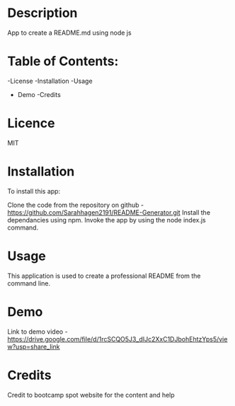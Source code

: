 # Description
App to create a README.md using node js

# Table of Contents:
-License
-Installation
-Usage
- Demo
-Credits

# Licence
MIT

# Installation

To install this app:

Clone the code from the repository on github - https://github.com/Sarahhagen2191/README-Generator.git Install the dependancies using npm. Invoke the app by using the node index.js command.

# Usage 
This application is used to create a professional README from the command line.

# Demo
Link to demo video - https://drive.google.com/file/d/1rcSCQO5J3_dIJc2XxC1DJbohEhtzYps5/view?usp=share_link

# Credits
Credit to bootcamp spot website for the content and help